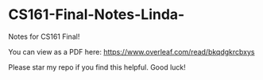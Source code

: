 # CS161-Final-Notes-Linda-

Notes for CS161 Final!

You can view as a PDF here: https://www.overleaf.com/read/bkqdgkrcbxys

Please star my repo if you find this helpful. Good luck!
